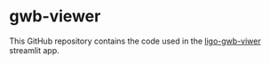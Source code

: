 # gwb-viewer

This GitHub repository contains the code used in the [ligo-gwb-viwer](https://ligo-gwb-viewer.streamlit.app) streamlit app.